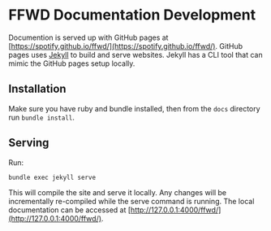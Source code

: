 # FFWD Documentation Development

Documention is served up with GitHub pages at [https://spotify.github.io/ffwd/](https://spotify.github.io/ffwd/). GitHub pages uses [Jekyll](https://jekyllrb.com/docs/github-pages) to build and serve websites. Jekyll has a CLI tool that can mimic the GitHub pages setup locally.

## Installation

Make sure you have ruby and bundle installed, then from the `docs` directory run `bundle install`.

## Serving

Run:

`bundle exec jekyll serve`

This will compile the site and serve it locally. Any changes will be incrementally re-compiled while the serve command is running. The local documentation can be accessed at [http://127.0.0.1:4000/ffwd/](http://127.0.0.1:4000/ffwd/).
